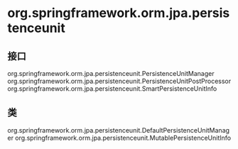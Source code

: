# org.springframework.orm.jpa.persistenceunit

## 接口

org.springframework.orm.jpa.persistenceunit.PersistenceUnitManager
org.springframework.orm.jpa.persistenceunit.PersistenceUnitPostProcessor
org.springframework.orm.jpa.persistenceunit.SmartPersistenceUnitInfo

## 类

org.springframework.orm.jpa.persistenceunit.DefaultPersistenceUnitManager
org.springframework.orm.jpa.persistenceunit.MutablePersistenceUnitInfo




